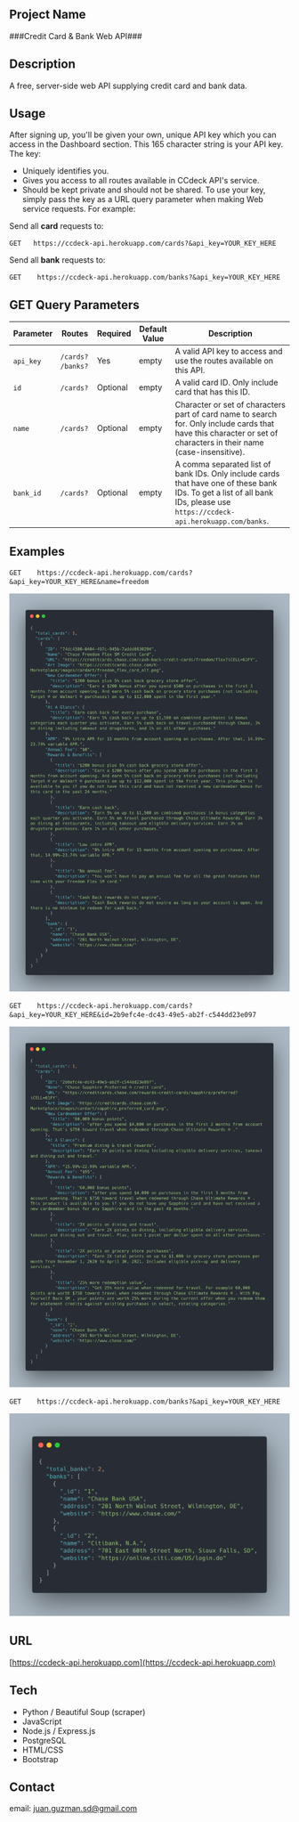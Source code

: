## Project Name
###Credit Card & Bank Web API###

## Description
A free, server-side web API supplying credit card and bank data.

## Usage
After signing up, you'll be given your own, unique API key which you can access in the Dashboard section. This 165 character string is your API key. The key:

* Uniquely identifies you.
* Gives you access to all routes available in CCdeck API's service.
* Should be kept private and should not be shared.
To use your key, simply pass the key as a URL query parameter when making Web service requests. For example:

Send all **card** requests to:
```
GET   https://ccdeck-api.herokuapp.com/cards?&api_key=YOUR_KEY_HERE
```

Send all **bank** requests to:
```
GET    https://ccdeck-api.herokuapp.com/banks?&api_key=YOUR_KEY_HERE
```

## GET Query Parameters

| Parameter | Routes | Required | Default Value | Description |
|---|---|---|---|---|
|```api_key```|```/cards?``` ```/banks?```|Yes|empty|A valid API key to access and use the routes available on this API.
|```id```|```/cards?```|Optional|empty|A valid card ID. Only include card that has this ID.
|```name```|```/cards?```|Optional|empty|Character or set of characters part of card name to search for. Only include cards that have this character or set of characters in their name (case-insensitive).
|```bank_id```|```/cards?```|Optional|empty|A comma separated list of bank IDs. Only include cards that have one of these bank IDs. To get a list of all bank IDs, please use ```https://ccdeck-api.herokuapp.com/banks```.


## Examples
```
GET    https://ccdeck-api.herokuapp.com/cards?&api_key=YOUR_KEY_HERE&name=freedom
```
![](./public/images/cardName.png)  

```
GET    https://ccdeck-api.herokuapp.com/cards?&api_key=YOUR_KEY_HERE&id=2b9efc4e-dc43-49e5-ab2f-c544dd23e097
```
![](./public/images/cardID.png)  

```
GET    https://ccdeck-api.herokuapp.com/banks?&api_key=YOUR_KEY_HERE
```
![](./public/images/banks.png)  

## URL
[https://ccdeck-api.herokuapp.com](https://ccdeck-api.herokuapp.com)

## Tech
* Python / Beautiful Soup (scraper)
* JavaScript
* Node.js / Express.js
* PostgreSQL
* HTML/CSS
* Bootstrap 

## Contact
email:  juan.guzman.sd@gmail.com
